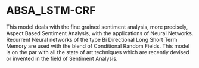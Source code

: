 # ABSA_LSTM-CRF
This model deals with the fine grained sentiment analysis, more precisely, Aspect Based Sentiment Analysis, with the applications of Neural Networks. Recurrent Neural networks of the type Bi Directional Long Short Term Memory are used with the blend of Conditional Random Fields. This model is on the par with all the state of art techniques which are recently devised or invented in the field of Sentiment Analysis.
